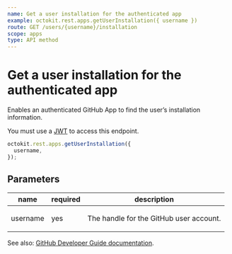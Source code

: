 ```yaml
---
name: Get a user installation for the authenticated app
example: octokit.rest.apps.getUserInstallation({ username })
route: GET /users/{username}/installation
scope: apps
type: API method
---
```


# Get a user installation for the authenticated app

Enables an authenticated GitHub App to find the user’s installation information.

You must use a [JWT](https://docs.github.com/enterprise-cloud@latest//apps/building-github-apps/authenticating-with-github-apps/#authenticating-as-a-github-app) to access this endpoint.

```js
octokit.rest.apps.getUserInstallation({
  username,
});
```

## Parameters

<table>
  <thead>
    <tr>
      <th>name</th>
      <th>required</th>
      <th>description</th>
    </tr>
  </thead>
  <tbody>
    <tr><td>username</td><td>yes</td><td>

The handle for the GitHub user account.

</td></tr>
  </tbody>
</table>

See also: [GitHub Developer Guide documentation](https://docs.github.com/enterprise-cloud@latest//rest/reference/apps#get-a-user-installation-for-the-authenticated-app).
